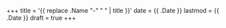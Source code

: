 +++
title = '{{ replace .Name "-" " " | title }}'
date = {{ .Date }}
lastmod = {{ .Date }}
draft = true
+++
